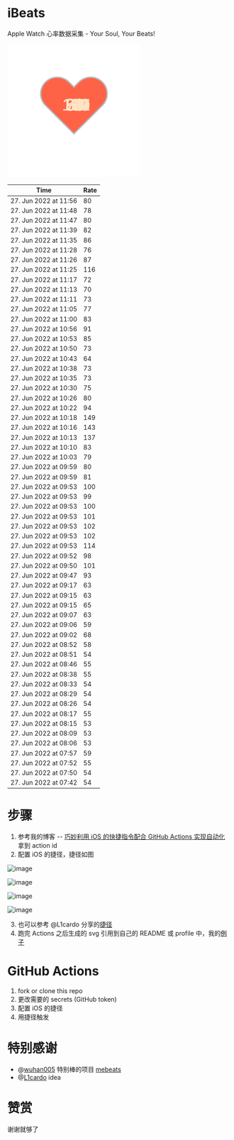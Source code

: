 # iBeats
Apple Watch 心率数据采集 - Your Soul, Your Beats!

![](./files/heart.svg)

<!--START_SECTION:my_heart_rate-->
| Time | Rate | 
 | ---- | ---- | 
| 27. Jun 2022 at 11:56 | 80 |
| 27. Jun 2022 at 11:48 | 78 |
| 27. Jun 2022 at 11:47 | 80 |
| 27. Jun 2022 at 11:39 | 82 |
| 27. Jun 2022 at 11:35 | 86 |
| 27. Jun 2022 at 11:28 | 76 |
| 27. Jun 2022 at 11:26 | 87 |
| 27. Jun 2022 at 11:25 | 116 |
| 27. Jun 2022 at 11:17 | 72 |
| 27. Jun 2022 at 11:13 | 70 |
| 27. Jun 2022 at 11:11 | 73 |
| 27. Jun 2022 at 11:05 | 77 |
| 27. Jun 2022 at 11:00 | 83 |
| 27. Jun 2022 at 10:56 | 91 |
| 27. Jun 2022 at 10:53 | 85 |
| 27. Jun 2022 at 10:50 | 73 |
| 27. Jun 2022 at 10:43 | 64 |
| 27. Jun 2022 at 10:38 | 73 |
| 27. Jun 2022 at 10:35 | 73 |
| 27. Jun 2022 at 10:30 | 75 |
| 27. Jun 2022 at 10:26 | 80 |
| 27. Jun 2022 at 10:22 | 94 |
| 27. Jun 2022 at 10:18 | 149 |
| 27. Jun 2022 at 10:16 | 143 |
| 27. Jun 2022 at 10:13 | 137 |
| 27. Jun 2022 at 10:10 | 83 |
| 27. Jun 2022 at 10:03 | 79 |
| 27. Jun 2022 at 09:59 | 80 |
| 27. Jun 2022 at 09:59 | 81 |
| 27. Jun 2022 at 09:53 | 100 |
| 27. Jun 2022 at 09:53 | 99 |
| 27. Jun 2022 at 09:53 | 100 |
| 27. Jun 2022 at 09:53 | 101 |
| 27. Jun 2022 at 09:53 | 102 |
| 27. Jun 2022 at 09:53 | 102 |
| 27. Jun 2022 at 09:53 | 114 |
| 27. Jun 2022 at 09:52 | 98 |
| 27. Jun 2022 at 09:50 | 101 |
| 27. Jun 2022 at 09:47 | 93 |
| 27. Jun 2022 at 09:17 | 63 |
| 27. Jun 2022 at 09:15 | 63 |
| 27. Jun 2022 at 09:15 | 65 |
| 27. Jun 2022 at 09:07 | 63 |
| 27. Jun 2022 at 09:06 | 59 |
| 27. Jun 2022 at 09:02 | 68 |
| 27. Jun 2022 at 08:52 | 58 |
| 27. Jun 2022 at 08:51 | 54 |
| 27. Jun 2022 at 08:46 | 55 |
| 27. Jun 2022 at 08:38 | 55 |
| 27. Jun 2022 at 08:33 | 54 |
| 27. Jun 2022 at 08:29 | 54 |
| 27. Jun 2022 at 08:26 | 54 |
| 27. Jun 2022 at 08:17 | 55 |
| 27. Jun 2022 at 08:15 | 53 |
| 27. Jun 2022 at 08:09 | 53 |
| 27. Jun 2022 at 08:06 | 53 |
| 27. Jun 2022 at 07:57 | 59 |
| 27. Jun 2022 at 07:52 | 55 |
| 27. Jun 2022 at 07:50 | 54 |
| 27. Jun 2022 at 07:42 | 54 |

<!--END_SECTION:my_heart_rate-->

# 步骤
1. 参考我的博客 -- [巧妙利用 iOS 的快捷指令配合 GitHub Actions 实现自动化](https://github.com/yihong0618/gitblog/issues/198) 拿到 action id
2. 配置 iOS 的捷径，捷径如图

![image](https://user-images.githubusercontent.com/15976103/122154218-0db0b480-ce97-11eb-93bb-5aec07c558dc.png)

![image](https://user-images.githubusercontent.com/15976103/122154236-186b4980-ce97-11eb-8e4b-70551a0391ae.png)

![image](https://user-images.githubusercontent.com/15976103/122154268-2d47dd00-ce97-11eb-902e-3acf292265a9.png)

![image](https://user-images.githubusercontent.com/15976103/122174055-fa144680-ceb4-11eb-9be2-3eb83cd516f7.png)

3. 也可以参考 @L1cardo 分享的[捷径](https://www.icloud.com/shortcuts/6ab6047b459c41ad822ad6b94b1c03d4)
4. 跑完 Actions 之后生成的 svg 引用到自己的 README 或 profile 中，我的[例子](https://github.com/yihong0618) 

# GitHub Actions

1. fork or clone this repo
2. 更改需要的 secrets (GitHub token)
3. 配置 iOS 的捷径
4. 用捷径触发

# 特别感谢
- @[wuhan005](https://github.com/wuhan005) 特别棒的项目 [mebeats](https://github.com/wuhan005/mebeats)
- @[L1cardo](https://github.com/L1cardo) idea

# 赞赏
谢谢就够了
